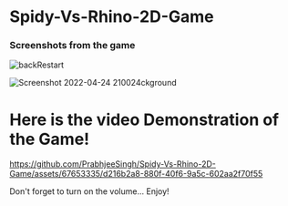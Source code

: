 # Spidy-Vs-Rhino-2D-Game


### Screenshots from the game


![backRestart](https://user-images.githubusercontent.com/67653335/165872197-e9e6a14f-d8a9-475e-9328-1bcd3d6f941a.jpg)




![Screenshot 2022-04-24 210024ckground](https://user-images.githubusercontent.com/67653335/165872190-d4fa4288-3ac8-4858-831f-a9dc286ba988.jpg)




# Here is the video Demonstration of the Game! 




https://github.com/PrabhjeeSingh/Spidy-Vs-Rhino-2D-Game/assets/67653335/d216b2a8-880f-40f6-9a5c-602aa2f70f55



Don't forget to turn on the volume... Enjoy!
